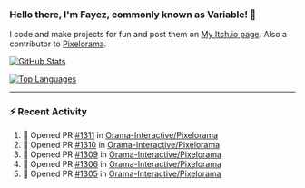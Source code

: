 ### Hello there, I'm Fayez, commonly known as Variable! 👋
I code and make projects for fun and post them on [My Itch.io page](https://variable-industries.itch.io/). Also a contributor to [Pixelorama](https://github.com/Orama-Interactive/Pixelorama).

[![GitHub Stats](https://github-readme-stats.vercel.app/api/?username=Variable-ind&show_icons=true&theme=merko)](https://github.com/anuraghazra/github-readme-stats)

[![Top Languages](https://github-readme-stats.vercel.app/api/top-langs/?username=Variable-ind&layout=compact&theme=merko)](https://github.com/anuraghazra/github-readme-stats)

---

### :zap: Recent Activity

<!--START_SECTION:activity-->
1. 💪 Opened PR [#1311](https://github.com/Orama-Interactive/Pixelorama/pull/1311) in [Orama-Interactive/Pixelorama](https://github.com/Orama-Interactive/Pixelorama)
2. 💪 Opened PR [#1310](https://github.com/Orama-Interactive/Pixelorama/pull/1310) in [Orama-Interactive/Pixelorama](https://github.com/Orama-Interactive/Pixelorama)
3. 💪 Opened PR [#1309](https://github.com/Orama-Interactive/Pixelorama/pull/1309) in [Orama-Interactive/Pixelorama](https://github.com/Orama-Interactive/Pixelorama)
4. 💪 Opened PR [#1306](https://github.com/Orama-Interactive/Pixelorama/pull/1306) in [Orama-Interactive/Pixelorama](https://github.com/Orama-Interactive/Pixelorama)
5. 💪 Opened PR [#1305](https://github.com/Orama-Interactive/Pixelorama/pull/1305) in [Orama-Interactive/Pixelorama](https://github.com/Orama-Interactive/Pixelorama)
<!--END_SECTION:activity-->

<!--
**Variable-ind/Variable-ind** is a ✨ _special_ ✨ repository because its `README.md` (this file) appears on your GitHub profile.

Here are some ideas to get you started:
- 🌱 I’m currently studying at ...
- 🔭 I’m currently working on ...
- 👯 I’m looking to collaborate on ...
- 🤔 I’m looking for help with ...
- 💬 Ask me about ...
- 📫 How to reach me: ...
- ⚡ Fun fact: ...
-->

